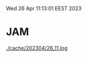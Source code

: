 Wed 26 Apr 11:13:01 EEST 2023
# JAM
<a href='./cache/202304/26_11.log'>./cache/202304/26_11.log</a>
